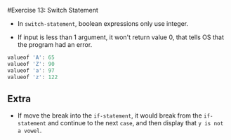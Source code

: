 #Exercise 13: Switch Statement

- In `switch-statement`, boolean expressions only use integer.

- If input is less than 1 argument, it won't return value 0, that tells OS that the program had an error.

```c
valueof 'A': 65
valueof 'Z': 90
valueof 'a': 97
valueof 'z': 122
```

## Extra

- If move the break into the `if-statement`, it would break from the `if-statement` and continue to the next `case`, and then display that `y is not a vowel`.